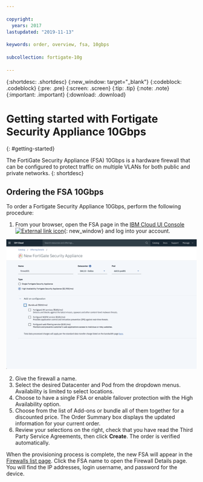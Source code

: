 ```yaml
---

copyright:
  years: 2017
lastupdated: "2019-11-13"

keywords: order, overview, fsa, 10gbps

subcollection: fortigate-10g

---
```


{:shortdesc: .shortdesc}
{:new_window: target="_blank"}
{:codeblock: .codeblock}
{:pre: .pre}
{:screen: .screen}
{:tip: .tip}
{:note: .note}
{:important: .important}
{:download: .download}

# Getting started with Fortigate Security Appliance 10Gbps
{: #getting-started}

The FortiGate Security Appliance (FSA) 10Gbps is a hardware firewall that can be configured to protect traffic on multiple VLANs for both public and private networks.
{: shortdesc}

## Ordering the FSA 10Gbps

To order a Fortigate Security Appliance 10Gbps, perform the following procedure:

1. From your browser, open the FSA page in the [IBM Cloud UI Console ![External link icon](../../icons/launch-glyph.svg "External link icon")](https://cloud.ibm.com/classic/security/firewalls/multivlan/provision){: new_window} and log into your account.

  ![Ordering](images/ordering.png)

2. Give the firewall a name.
3. Select the desired Datacenter and Pod from the dropdown menus. Availability is limited to select locations.
4. Choose to have a single FSA or enable failover protection with the High Availability option.
5. Choose from the list of Add-ons or bundle all of them together for a discounted price. The Order Summary box displays the updated information for your current order.
6. Review your selections on the right, check that you have read the Third Party Service Agreements, then click **Create**. The order is verified automatically.

When the provisioning process is complete, the new FSA will appear in the [Firewalls list page](/docs/fortigate-10g?topic=fortigate-10g-viewing-a-list-of-firewalls). Click the FSA name to open the Firewall Details page. You will find the IP addresses, login username, and password for the device.  
